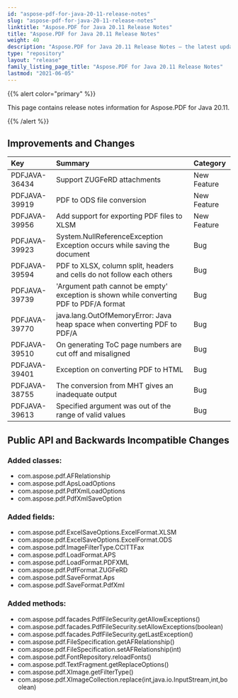 ```yaml
---
id: "aspose-pdf-for-java-20-11-release-notes"
slug: "aspose-pdf-for-java-20-11-release-notes"
linktitle: "Aspose.PDF for Java 20.11 Release Notes"
title: "Aspose.PDF for Java 20.11 Release Notes"
weight: 40
description: "Aspose.PDF for Java 20.11 Release Notes – the latest updates and fixes."
type: "repository"
layout: "release"
family_listing_page_title: "Aspose.PDF for Java 20.11 Release Notes"
lastmod: "2021-06-05"
---
```


{{% alert color="primary" %}}

This page contains release notes information for Aspose.PDF for Java 20.11.

{{% /alert %}}
## **Improvements and Changes**

|**Key**|**Summary**|**Category**|
| :- | :- | :- |
|PDFJAVA-36434|Support ZUGFeRD attachments|New Feature|
|PDFJAVA-39919|PDF to ODS file conversion|New Feature|
|PDFJAVA-39956|Add support for exporting PDF files to XLSM|New Feature|
|PDFJAVA-39923|System.NullReferenceException Exception occurs while saving the document|Bug|
|PDFJAVA-39594|PDF to XLSX, column split, headers and cells do not follow each others|Bug|
|PDFJAVA-39739|'Argument path cannot be empty' exception is shown while converting PDF to PDF/A format|Bug|
|PDFJAVA-39770|java.lang.OutOfMemoryError: Java heap space when converting PDF to PDF/A|Bug|
|PDFJAVA-39510|On generating ToC page numbers are cut off and misaligned|Bug|
|PDFJAVA-39401|Exception on converting PDF to HTML|Bug|
|PDFJAVA-38755|The conversion from MHT gives an inadequate output|Bug|
|PDFJAVA-39613|Specified argument was out of the range of valid values|Bug|



## **Public API and Backwards Incompatible Changes**

### Added classes:

* com.aspose.pdf.AFRelationship
* com.aspose.pdf.ApsLoadOptions
* com.aspose.pdf.PdfXmlLoadOptions
* com.aspose.pdf.PdfXmlSaveOption

### Added fields:

* com.aspose.pdf.ExcelSaveOptions.ExcelFormat.XLSM
* com.aspose.pdf.ExcelSaveOptions.ExcelFormat.ODS
* com.aspose.pdf.ImageFilterType.CCITTFax
* com.aspose.pdf.LoadFormat.APS
* com.aspose.pdf.LoadFormat.PDFXML
* com.aspose.pdf.PdfFormat.ZUGFeRD
* com.aspose.pdf.SaveFormat.Aps
* com.aspose.pdf.SaveFormat.PdfXml

### Added methods:

* com.aspose.pdf.facades.PdfFileSecurity.getAllowExceptions()
* com.aspose.pdf.facades.PdfFileSecurity.setAllowExceptions(boolean)
* com.aspose.pdf.facades.PdfFileSecurity.getLastException()
* com.aspose.pdf.FileSpecification.getAFRelationship()
* com.aspose.pdf.FileSpecification.setAFRelationship(int)
* com.aspose.pdf.FontRepository.reloadFonts()
* com.aspose.pdf.TextFragment.getReplaceOptions()
* com.aspose.pdf.XImage.getFilterType()
* com.aspose.pdf.XImageCollection.replace(int,java.io.InputStream,int,boolean)
